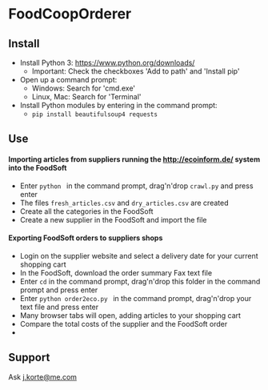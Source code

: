 # FoodCoopOrderer
## Install
* Install Python 3: https://www.python.org/downloads/
	* Important: Check the checkboxes 'Add to path' and 'Install pip'
* Open up a command prompt:
	* Windows: Search for 'cmd.exe'
	* Linux, Mac: Search for 'Terminal'
* Install Python modules by entering in the command prompt:
	* ```pip install beautifulsoup4 requests```

## Use
#### Importing articles from suppliers running the http://ecoinform.de/ system into the FoodSoft
* Enter ```python ``` in the command prompt, drag'n'drop ```crawl.py``` and press enter
* The files ```fresh_articles.csv``` and ```dry_articles.csv``` are created
* Create all the categories in the FoodSoft
* Create a new supplier in the FoodSoft and import the file 

#### Exporting FoodSoft orders to suppliers shops
* Login on the supplier website and select a delivery date for your current shopping cart
* In the FoodSoft, download the order summary Fax text file
* Enter ```cd``` in the command prompt, drag'n'drop this folder in the command prompt and press enter
* Enter ```python order2eco.py ``` in the command prompt, drag'n'drop your text file and press enter
* Many browser tabs will open, adding articles to your shopping cart
* Compare the total costs of the supplier and the FoodSoft order
* 

## Support
Ask j.korte@me.com
